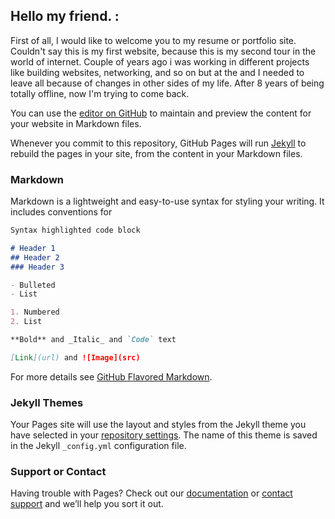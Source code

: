 ## Hello my friend. :

First of all, I would like to welcome you to my resume or portfolio site. Couldn't say this is my first website, because this is my second tour in the world of internet.
Couple of years ago i was working in different projects like building websites, networking,  and so on but at the and I needed to leave all because of changes in other sides of my life.
After 8 years of being totally offline, now I'm trying to come back. 





You can use the [editor on GitHub](https://github.com/zsolt4/portfolio-oldal/edit/gh-pages/index.md) to maintain and preview the content for your website in Markdown files.

Whenever you commit to this repository, GitHub Pages will run [Jekyll](https://jekyllrb.com/) to rebuild the pages in your site, from the content in your Markdown files.

### Markdown

Markdown is a lightweight and easy-to-use syntax for styling your writing. It includes conventions for

```markdown
Syntax highlighted code block

# Header 1
## Header 2
### Header 3

- Bulleted
- List

1. Numbered
2. List

**Bold** and _Italic_ and `Code` text

[Link](url) and ![Image](src)
```

For more details see [GitHub Flavored Markdown](https://guides.github.com/features/mastering-markdown/).

### Jekyll Themes

Your Pages site will use the layout and styles from the Jekyll theme you have selected in your [repository settings](https://github.com/zsolt4/portfolio-oldal/settings). The name of this theme is saved in the Jekyll `_config.yml` configuration file.

### Support or Contact

Having trouble with Pages? Check out our [documentation](https://docs.github.com/categories/github-pages-basics/) or [contact support](https://github.com/contact) and we’ll help you sort it out.
